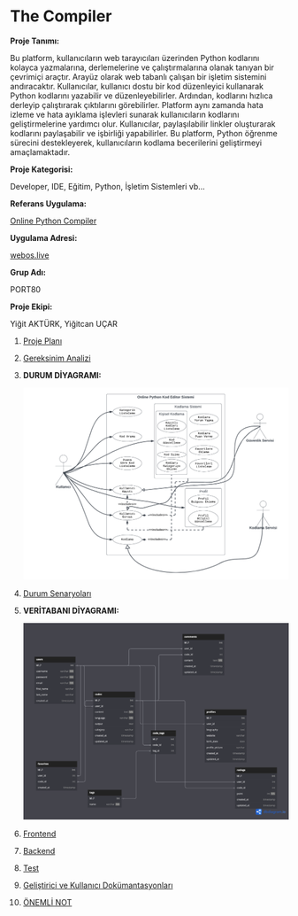 
# The Compiler

**Proje Tanımı:** 

Bu platform, kullanıcıların web tarayıcıları üzerinden Python kodlarını kolayca yazmalarına, derlemelerine ve çalıştırmalarına olanak tanıyan bir çevrimiçi araçtır. Arayüz olarak web tabanlı çalışan bir işletim sistemini andıracaktır. Kullanıcılar, kullanıcı dostu bir kod düzenleyici kullanarak Python kodlarını yazabilir ve düzenleyebilirler. Ardından, kodlarını hızlıca derleyip çalıştırarak çıktılarını görebilirler. Platform aynı zamanda hata izleme ve hata ayıklama işlevleri sunarak kullanıcıların kodlarını geliştirmelerine yardımcı olur. Kullanıcılar, paylaşılabilir linkler oluşturarak kodlarını paylaşabilir ve işbirliği yapabilirler. Bu platform, Python öğrenme sürecini destekleyerek, kullanıcıların kodlama becerilerini geliştirmeyi amaçlamaktadır.

**Proje Kategorisi:** 

Developer, IDE, Eğitim, Python, İşletim Sistemleri vb...

**Referans Uygulama:**

[Online Python Compiler](https://www.onlinegdb.com/online_python_compiler)

**Uygulama Adresi:**

[webos.live](https://webos-git-main-yigitcan-ucars-projects.vercel.app)

**Grup Adı:**

PORT80

**Proje Ekipi:**

Yiğit AKTÜRK, Yiğitcan UÇAR


1. [Proje Planı](/docs/projeplani.pdf)
2. [Gereksinim Analizi](/docs/gereksinimanalizi.md)
3. **DURUM DİYAGRAMI:**

   ![Durum Diyagramı](/docs/durumdiyagrami.png)
5. [Durum Senaryoları](/docs/durumsenaryolari.md)
6. **VERİTABANI DİYAGRAMI:**

    ![Veritabanı Diyagramı](/docs/veritabanidiyagrami.png)
7. [Frontend](/docs/frontend.md)
8. [Backend](/docs/backend.md)
9. [Test](/docs/test.md)
10. [Geliştirici ve Kullanıcı Dokümantasyonları](/docs/dokumantasyon.md)
11. [ÖNEMLİ NOT](/docs/onemlinot.md)
